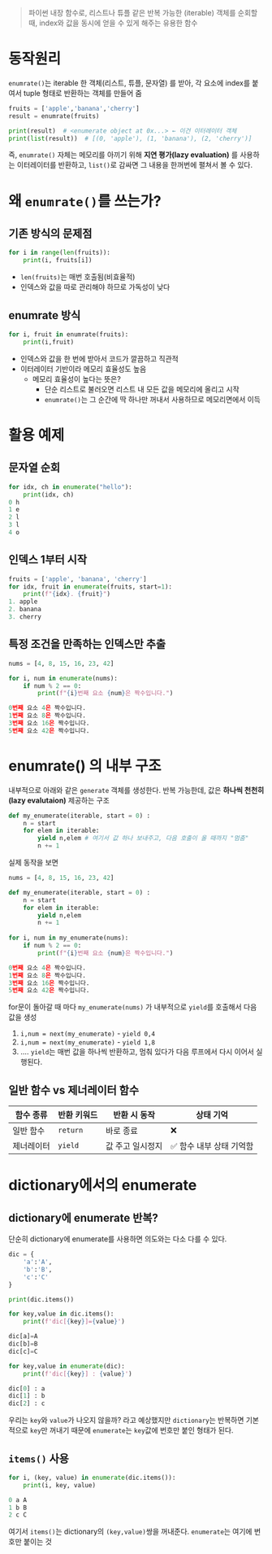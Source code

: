 > 파이썬 내장 함수로, 리스트나 튜플 같은 반복 가능한 (iterable) 객체를 순회할 때, index와 값을 동시에 얻을 수 있게 해주는 유용한 함수

# 동작원리
`enumrate()`는 iterable 한 객체(리스트, 튜플, 문자열) 를 받아, 각 요소에 index를 붙여서 tuple 형태로 반환하는 객체를 만들어 줌
```python
fruits = ['apple','banana','cherry']
result = enumrate(fruits)

print(result)  # <enumerate object at 0x...> ← 이건 이터레이터 객체
print(list(result))  # [(0, 'apple'), (1, 'banana'), (2, 'cherry')]
```
즉, `enumrate()` 자체는 메모리를 아끼기 위해 **지연 평가(lazy evaluation)** 를 사용하는 이터레이터를 반환하고, `list()`로 감싸면 그 내용을 한꺼번에 펼쳐서 볼 수 있다.

# 왜 `enumrate()`를 쓰는가?
## 기존 방식의 문제점
```python
for i in range(len(fruits)):
	print(i, fruits[i])
```
- `len(fruits)`는 매번 호출됨(비효율적)
- 인덱스와 값을 따로 관리해야 하므로 가독성이 낮다

## enumrate 방식
```python
for i, fruit in enumrate(fruits):
	print(i,fruit)
```
- 인덱스와 값을 한 번에 받아서 코드가 깔끔하고 직관적
- 이터레이터 기반이라 메모리 효율성도 높음
	- 메모리 효율성이 높다는 뜻은?
		- 단순 리스트로 불러오면 리스트 내 모든 값을 메모리에 올리고 시작
		- `enumrate()`는 그 순간에 딱 하나만 꺼내서 사용하므로 메모리면에서 이득

# 활용 예제
## 문자열 순회
```python
for idx, ch in enumerate("hello"):
    print(idx, ch)
0 h
1 e
2 l
3 l
4 o
```

## 인덱스 1부터 시작
```python
fruits = ['apple', 'banana', 'cherry']
for idx, fruit in enumerate(fruits, start=1):
    print(f"{idx}. {fruit}")
1. apple
2. banana
3. cherry
```

## 특정 조건을 만족하는 인덱스만 추출
```python
nums = [4, 8, 15, 16, 23, 42]

for i, num in enumerate(nums):
    if num % 2 == 0:
        print(f"{i}번째 요소 {num}은 짝수입니다.")

0번째 요소 4은 짝수입니다.
1번째 요소 8은 짝수입니다.
3번째 요소 16은 짝수입니다.
5번째 요소 42은 짝수입니다.
```


# enumrate() 의 내부 구조
내부적으로 아래와 같은 `generate` 객체를 생성한다.
반복 가능한데, 값은 **하나씩 천천히(lazy evalutaion)** 제공하는 구조
```python
def my_enumerate(iterable, start = 0) :
    n = start
    for elem in iterable:
        yield n,elem # 여기서 값 하나 보내주고, 다음 호출이 올 때까지 "멈춤"
        n += 1
```

실제 동작을 보면
```python
nums = [4, 8, 15, 16, 23, 42]

def my_enumerate(iterable, start = 0) :
    n = start
    for elem in iterable:
        yield n,elem
        n += 1
        
for i, num in my_enumerate(nums):
    if num % 2 == 0:
        print(f"{i}번째 요소 {num}은 짝수입니다.")

0번째 요소 4은 짝수입니다.
1번째 요소 8은 짝수입니다.
3번째 요소 16은 짝수입니다.
5번째 요소 42은 짝수입니다.
```

for문이 돌아갈 때 마다 `my_enumerate(nums)` 가 내부적으로 `yield`를 호출해서 다음 값을 생성
1. `i,num = next(my_enumerate)` - `yield 0,4`
2. `i,num = next(my_enumerate)` - `yield 1,8`
3. ....
`yield`는 매번 값을 하나씩 반환하고, 멈춰 있다가 다음 루프에서 다시 이어서 실행된다.

## 일반 함수 vs 제너레이터 함수
|함수 종류|반환 키워드|반환 시 동작|상태 기억|
|---|---|---|---|
|일반 함수|`return`|바로 종료|❌|
|제너레이터|`yield`|값 주고 일시정지|✅ 함수 내부 상태 기억함|

# dictionary에서의 enumerate
## dictionary에 enumerate 반복?
단순히 dictionary에 enumerate를 사용하면 의도와는 다소 다를 수 있다.
```python
dic = {
    'a':'A',
    'b':'B',
    'c':'C'
}

print(dic.items())

for key,value in dic.items():
    print(f'dic[{key}]={value}')

dic[a]=A
dic[b]=B
dic[c]=C

for key,value in enumerate(dic):
    print(f'dic[{key}] : {value}')

dic[0] : a
dic[1] : b
dic[2] : c
```

우리는 `key`와 `value`가 나오지 않을까? 라고 예상했지만 `dictionary`는 반복하면 기본적으로 `key`만 꺼내기 때문에 `enumerate`는 `key`값에 번호만 붙인 형태가 된다.


## `items()` 사용
```python
for i, (key, value) in enumerate(dic.items()):
    print(i, key, value)

0 a A
1 b B
2 c C
```

여기서 `items()`는 dictionary의 `(key,value)`쌍을 꺼내준다.
`enumerate`는 여기에 번호만 붙이는 것

